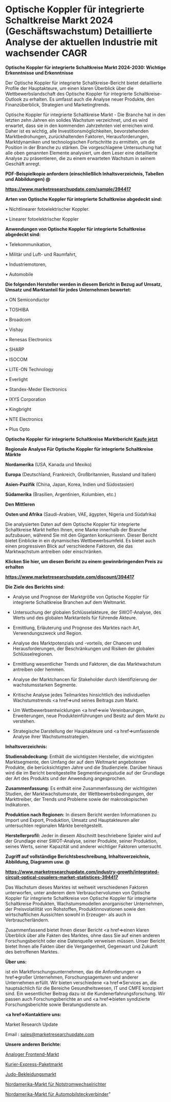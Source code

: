 # Optische Koppler für integrierte Schaltkreise Markt 2024 (Geschäftswachstum) Detaillierte Analyse der aktuellen Industrie mit wachsender CAGR

<strong>Optische Koppler für integrierte Schaltkreise Markt 2024-2030: Wichtige Erkenntnisse und Erkenntnisse</strong>

Der Optische Koppler für integrierte Schaltkreise-Bericht bietet detaillierte Profile der Hauptakteure, um einen klaren Überblick über die Wettbewerbslandschaft des Optische Koppler für integrierte Schaltkreise-Outlook zu erhalten. Es umfasst auch die Analyse neuer Produkte, den Finanzüberblick, Strategien und Marketingtrends.

Optische Koppler für integrierte Schaltkreise Markt - Die Branche hat in den letzten zehn Jahren ein solides Wachstum verzeichnet, und es wird erwartet, dass sie in den kommenden Jahrzehnten viel erreichen wird. Daher ist es wichtig, alle Investitionsmöglichkeiten, bevorstehenden Marktbedrohungen, zurückhaltenden Faktoren, Herausforderungen, Marktdynamiken und technologischen Fortschritte zu ermitteln, um die Position in der Branche zu stärken. Die vorgeschlagene Untersuchung hat alle oben genannten Elemente analysiert, um dem Leser eine detaillierte Analyse zu präsentieren, die zu einem erwarteten Wachstum in seinem Geschäft anregt.



<strong><b>PDF-Beispielkopie anfordern (einschließlich Inhaltsverzeichnis, Tabellen und Abbildungen) @ </b></strong>

<strong><a href=https://www.marketresearchupdate.com/sample/394417>

<strong>https://www.marketresearchupdate.com/sample/394417</u></a></strong></strong>



<strong>Arten von Optische Koppler für integrierte Schaltkreise abgedeckt sind:</strong>

• Nichtlinearer fotoelektrischer Koppler.

• Linearer fotoelektrischer Koppler



<strong>Anwendungen von Optische Koppler für integrierte Schaltkreise abgedeckt sind:</strong>

• Telekommunikation,

• Militär und Luft- und Raumfahrt,

• Industriemotoren,

• Automobile



<strong>Die folgenden Hersteller werden in diesem Bericht in Bezug auf Umsatz, Umsatz und Marktanteil für jedes Unternehmen bewertet:</strong>

• ON Semiconductor

• TOSHIBA

• Broadcom

• Vishay

• Renesas Electronics

• SHARP

• ISOCOM

• LITE-ON Technology

• Everlight

• Standex-Meder Electronics

• IXYS Corporation

• Kingbright

• NTE Electronics

• Plus Opto



<strong>Optische Koppler für integrierte Schaltkreise Marktbericht <a href=https://www.marketresearchupdate.com/buynow/394417>Kaufe jetzt</a></strong>



<strong>Regionale Analyse Für Optische Koppler für integrierte Schaltkreise Märkte</strong>



<strong>Nordamerika</strong> (USA, Kanada und Mexiko)



<strong>Europa</strong> (Deutschland, Frankreich, Großbritannien, Russland und Italien)



<strong>Asien-Pazifik</strong> (China, Japan, Korea, Indien und Südostasien)



<strong>Südamerika</strong> (Brasilien, Argentinien, Kolumbien, etc.)



<strong>Den Mittleren</strong> 

<strong>Osten und Afrika</strong> (Saudi-Arabien, VAE, ägypten, Nigeria und Südafrika)

Die analysierten Daten auf dem Optische Koppler für integrierte Schaltkreise Markt helfen Ihnen, eine Marke innerhalb der Branche aufzubauen, während Sie mit den Giganten konkurrieren. Dieser Bericht bietet Einblicke in ein dynamisches Wettbewerbsumfeld. Es bietet auch einen progressiven Blick auf verschiedene Faktoren, die das Marktwachstum antreiben oder einschränken.



<strong>Klicken Sie hier, um diesen Bericht zu einem gewinnbringenden Preis zu erhalten
</strong>

<strong><a href=https://www.marketresearchupdate.com/discount/394417>https://www.marketresearchupdate.com/discount/394417</b></u></strong></a>



<strong>Die Ziele des Berichts sind:</strong>

- Analyse und Prognose der Marktgröße von Optische Koppler für integrierte Schaltkreise Branchen auf dem Weltmarkt.

- Untersuchung der globalen Schlüsselakteure, der SWOT-Analyse, des Werts und des globalen Marktanteils für führende Akteure.

- Ermittlung, Erläuterung und Prognose des Marktes nach Art, Verwendungszweck und Region.

- Analyse des Marktpotenzials und -vorteils, der Chancen und Herausforderungen, der Beschränkungen und Risiken der globalen Schlüsselregionen.

- Ermittlung wesentlicher Trends und Faktoren, die das Marktwachstum antreiben oder hemmen.

- Analyse der Marktchancen für Stakeholder durch Identifizierung der wachstumsstarken Segmente.

- Kritische Analyse jedes Teilmarktes hinsichtlich des individuellen Wachstumstrends <a href=>und</a> seines Beitrags zum Markt.

- Um Wettbewerbsentwicklungen <a href=>wie</a> Vereinbarungen, Erweiterungen, neue Produkteinführungen und Besitz auf dem Markt zu verstehen.

- Strategische Darstellung der Hauptakteure und <a href=>umfas</a>sende Analyse ihrer Wachstumsstrategien.



<strong>Inhaltsverzeichnis:</strong>



<strong>Studienabdeckung:</strong> Enthält die wichtigsten Hersteller, die wichtigsten Marktsegmente, den Umfang der auf dem Weltmarkt angebotenen Produkte, die berücksichtigten Jahre und die Studienziele. Darüber hinaus wird die im Bericht bereitgestellte Segmentierungsstudie auf der Grundlage der Art des Produkts und der Anwendung angesprochen.



<strong>Zusammenfassung:</strong> Es enthält eine Zusammenfassung der wichtigsten Studien, der Marktwachstumsrate, der Wettbewerbsbedingungen, der Markttreiber, der Trends und Probleme sowie der makroskopischen Indikatoren.



<strong>Produktion nach Regionen:</strong> In diesem Bericht werden Informationen zu Import und Export, Produktion, Umsatz und Hauptakteuren aller untersuchten regionalen Märkte bereitgestellt.



<strong>Herstellerprofil:</strong> Jeder in diesem Abschnitt beschriebene Spieler wird auf der Grundlage einer SWOT-Analyse, seiner Produkte, seiner Produktion, seines Werts, seiner Kapazität und anderer wichtiger Faktoren untersucht.



<strong><b>Zugriff auf vollständige Berichtsbeschreibung, Inhaltsverzeichnis, Abbildung, Diagramm usw. @ </b></strong>

<strong><a href=https://www.marketresearchupdate.com/industry-growth/integrated-circuit-optical-couplers-market-statistices-394417>https://www.marketresearchupdate.com/industry-growth/integrated-circuit-optical-couplers-market-statistices-394417</a></strong>

Das Wachstum dieses Marktes ist weltweit verschiedenen Faktoren unterworfen, unter anderem dem Verbrauchervolumen von Optische Koppler für integrierte Schaltkreise von Optische Koppler für integrierte Schaltkreise Produkten, Wachstumsmodellen anorganischer Unternehmen, der Preisvolatilität von Rohstoffen, Produktinnovationen sowie den wirtschaftlichen Aussichten sowohl in Erzeuger- als auch in Verbraucherländern.

Zusammenfassend bietet Ihnen dieser Bericht <a href=>einen</a> klaren Überblick über alle Fakten des Marktes, ohne dass Sie auf einen anderen Forschungsbericht oder eine Datenquelle verweisen müssen. Unser Bericht bietet Ihnen alle Fakten über die Vergangenheit, Gegenwart und Zukunft des betroffenen Marktes.



<strong>Über uns:</strong>

 ist ein Marktforschungsunternehmen, das die Anforderungen <a href=>großer</a> Unternehmen, Forschungsagenturen und anderer Unternehmen erfüllt. Wir bieten verschiedene <a href=>Services</a> an, die hauptsächlich für die Bereiche Gesundheitswesen, IT und CMFE konzipiert sind. Ein wesentlicher Beitrag dazu ist die Kundenerfahrungsforschung. Wir passen auch Forschungsberichte an und <a href=>bieten</a> syndizierte Forschungsberichte sowie Beratungsdienste an.



<strong><a href=>Kontaktiere uns:</a></strong>

Market Research Update

Email : sales@marketresearchupdate.com



<strong>Unsere anderen Berichte:</strong>

<a href=https://www.linkedin.com/pulse/analog-front-end-market-2023-latest-trending-industry>Analoger Frontend-Markt</a>

<a href=https://www.linkedin.com/pulse/courier-express-parcel-market-size>Kurier-Express-Paketmarkt</a>

<a href=https://www.linkedin.com/pulse/judo-apparel-market-2023-remarking-enormous-growth>Judo-Bekleidungsmarkt</a>

<a href=https://www.linkedin.com/pulse/north-america-power-back-up-inverter-market>Nordamerika-Markt für Notstromwechselrichter</a>

<a href=https://www.linkedin.com/pulse/north-america-automotive-connectors-market-1f>Nordamerika-Markt für Automobilsteckverbinder</a>"
